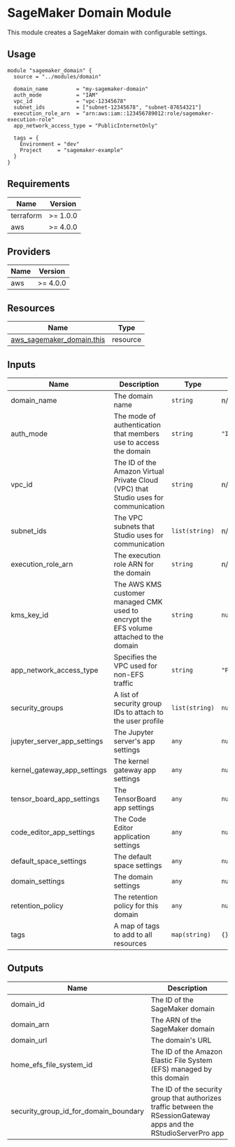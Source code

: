 # SageMaker Domain Module

This module creates a SageMaker domain with configurable settings.

## Usage

```hcl
module "sagemaker_domain" {
  source = "../modules/domain"

  domain_name         = "my-sagemaker-domain"
  auth_mode           = "IAM"
  vpc_id              = "vpc-12345678"
  subnet_ids          = ["subnet-12345678", "subnet-87654321"]
  execution_role_arn  = "arn:aws:iam::123456789012:role/sagemaker-execution-role"
  app_network_access_type = "PublicInternetOnly"
  
  tags = {
    Environment = "dev"
    Project     = "sagemaker-example"
  }
}
```

## Requirements

| Name | Version |
|------|---------|
| terraform | >= 1.0.0 |
| aws | >= 4.0.0 |

## Providers

| Name | Version |
|------|---------|
| aws | >= 4.0.0 |

## Resources

| Name | Type |
|------|------|
| [aws_sagemaker_domain.this](https://registry.terraform.io/providers/hashicorp/aws/latest/docs/resources/sagemaker_domain) | resource |

## Inputs

| Name | Description | Type | Default | Required |
|------|-------------|------|---------|:--------:|
| domain_name | The domain name | `string` | n/a | yes |
| auth_mode | The mode of authentication that members use to access the domain | `string` | `"IAM"` | yes |
| vpc_id | The ID of the Amazon Virtual Private Cloud (VPC) that Studio uses for communication | `string` | n/a | yes |
| subnet_ids | The VPC subnets that Studio uses for communication | `list(string)` | n/a | yes |
| execution_role_arn | The execution role ARN for the domain | `string` | n/a | yes |
| kms_key_id | The AWS KMS customer managed CMK used to encrypt the EFS volume attached to the domain | `string` | `null` | no |
| app_network_access_type | Specifies the VPC used for non-EFS traffic | `string` | `"PublicInternetOnly"` | no |
| security_groups | A list of security group IDs to attach to the user profile | `list(string)` | `null` | no |
| jupyter_server_app_settings | The Jupyter server's app settings | `any` | `null` | no |
| kernel_gateway_app_settings | The kernel gateway app settings | `any` | `null` | no |
| tensor_board_app_settings | The TensorBoard app settings | `any` | `null` | no |
| code_editor_app_settings | The Code Editor application settings | `any` | `null` | no |
| default_space_settings | The default space settings | `any` | `null` | no |
| domain_settings | The domain settings | `any` | `null` | no |
| retention_policy | The retention policy for this domain | `any` | `null` | no |
| tags | A map of tags to add to all resources | `map(string)` | `{}` | no |

## Outputs

| Name | Description |
|------|-------------|
| domain_id | The ID of the SageMaker domain |
| domain_arn | The ARN of the SageMaker domain |
| domain_url | The domain's URL |
| home_efs_file_system_id | The ID of the Amazon Elastic File System (EFS) managed by this domain |
| security_group_id_for_domain_boundary | The ID of the security group that authorizes traffic between the RSessionGateway apps and the RStudioServerPro app |
